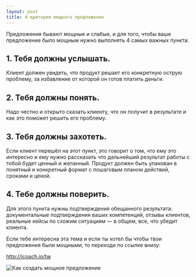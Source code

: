 ```yaml
---
layout: post
title: 4 критерия мощного предложения
---
```


Предложения бывают мощные и слабые, и для того, чтобы ваше предложение было мощным нужно выполнять 4 самых важных пункта:

## 1. Тебя должны услышать.

Клиент должен увидеть, что продукт решает его конкретную острую проблему, за избавление от которой он готов платить деньги.

## 2. Тебя должны понять.

Надо честно и открыто сказать клиенту, что он получит в результате и как это поможет решить его проблему. 

## 3. Тебя должны захотеть.

Если клиент перешёл на этот пункт, это говорит о том, что ему это интересно и ему нужно рассказать что дальнейший результат работы с тобой будет ценный и желанный.
Продукт должен быть упакован в понятный и конкретный формат с пошаговым планом действий, сроками и ценой.

## 4. Тебе должны поверить.

Для этого пункта нужны подтверждения обещанного результата: документальные подтверждения ваших компетенций, отзывы клиентов, реальные кейсы по схожим ситуациям — в общем, все, что убедит клиента.

Если тебе интересна эта тема и если ты хотел бы чтобы твои предложения были мощными, то переходи по ссылке внизу:

http://icoach.io/tw

![Как создать мощное предложение](https://pp.userapi.com/c639730/v639730722/3ed2c/8brLBlyWDk4.jpg)
